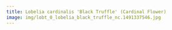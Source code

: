 ```yaml
---
title: Lobelia cardinalis 'Black Truffle' (Cardinal Flower)
image: img/lobt_0_lobelia_black_truffle_nc.1491337546.jpg
---
```


